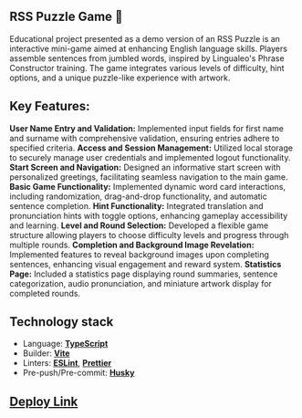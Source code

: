 ## RSS Puzzle Game 🧩

Educational project presented as a demo version of an RSS Puzzle is an interactive mini-game aimed at enhancing English language skills. Players assemble sentences from jumbled words, inspired by Lingualeo's Phrase Constructor training. The game integrates various levels of difficulty, hint options, and a unique puzzle-like experience with artwork.

## Key Features:

**User Name Entry and Validation:** Implemented input fields for first name and surname with comprehensive validation, ensuring entries adhere to specified criteria.
**Access and Session Management:** Utilized local storage to securely manage user credentials and implemented logout functionality.
**Start Screen and Navigation:** Designed an informative start screen with personalized greetings, facilitating seamless navigation to the main game.
**Basic Game Functionality:** Implemented dynamic word card interactions, including randomization, drag-and-drop functionality, and automatic sentence completion.
**Hint Functionality:** Integrated translation and pronunciation hints with toggle options, enhancing gameplay accessibility and learning.
**Level and Round Selection:** Developed a flexible game structure allowing players to choose difficulty levels and progress through multiple rounds.
**Completion and Background Image Revelation:** Implemented features to reveal background images upon completing sentences, enhancing visual engagement and reward system.
**Statistics Page:** Included a statistics page displaying round summaries, sentence categorization, audio pronunciation, and miniature artwork display for completed rounds.

## Technology stack

- Language: [**TypeScript**](https://www.typescriptlang.org/)
- Builder: [**Vite**](https://vitejs.dev/)
- Linters: [**ESLint**](https://eslint.org/), [**Prettier**](https://prettier.io/)
- Pre-push/Pre-commit: [**Husky**](https://typicode.github.io/husky/)

## [Deploy Link](https://rolling-scopes-school.github.io/tetiana-ket-JSFE2023Q4/rss-puzzle/index.html)
